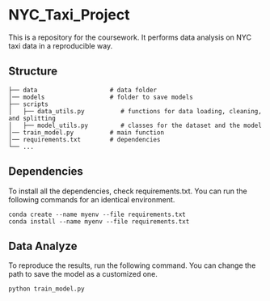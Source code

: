 # NYC_Taxi_Project

This is a repository for the coursework. It performs data analysis on NYC taxi data in a reproducible way. 

## Structure

```
├── data                    # data folder
│── models                  # folder to save models
├── scripts                
│   ├── data_utils.py          # functions for data loading, cleaning, and splitting 
│   ├── model_utils.py         # classes for the dataset and the model
│── train_model.py          # main function
│── requirements.txt        # dependencies
└── ...
```

## Dependencies
To install all the dependencies, check requirements.txt. You can run the following commands for an identical environment.
```
conda create --name myenv --file requirements.txt
conda install --name myenv --file requirements.txt
```


## Data Analyze

To reproduce the results, run the following command. You can change the path to save the model as a customized one.
```
python train_model.py
```
